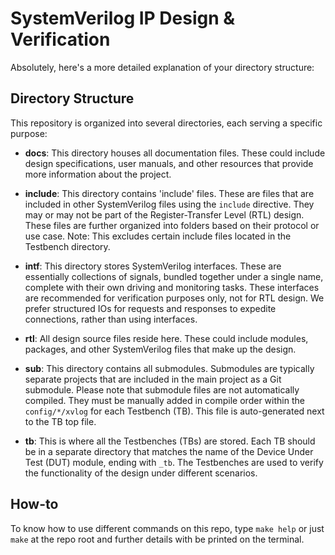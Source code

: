 # SystemVerilog IP Design & Verification
Absolutely, here's a more detailed explanation of your directory structure:

## Directory Structure
This repository is organized into several directories, each serving a specific purpose:

- **docs**: This directory houses all documentation files. These could include design specifications, user manuals, and other resources that provide more information about the project.

- **include**: This directory contains 'include' files. These are files that are included in other SystemVerilog files using the `include` directive. They may or may not be part of the Register-Transfer Level (RTL) design. These files are further organized into folders based on their protocol or use case. Note: This excludes certain include files located in the Testbench directory.

- **intf**: This directory stores SystemVerilog interfaces. These are essentially collections of signals, bundled together under a single name, complete with their own driving and monitoring tasks. These interfaces are recommended for verification purposes only, not for RTL design. We prefer structured IOs for requests and responses to expedite connections, rather than using interfaces.

- **rtl**: All design source files reside here. These could include modules, packages, and other SystemVerilog files that make up the design.

- **sub**: This directory contains all submodules. Submodules are typically separate projects that are included in the main project as a Git submodule. Please note that submodule files are not automatically compiled. They must be manually added in compile order within the `config/*/xvlog` for each Testbench (TB). This file is auto-generated next to the TB top file.

- **tb**: This is where all the Testbenches (TBs) are stored. Each TB should be in a separate directory that matches the name of the Device Under Test (DUT) module, ending with `_tb`. The Testbenches are used to verify the functionality of the design under different scenarios.

## How-to
To know how to use different commands on this repo, type `make help` or just `make` at the repo root and further details with be printed on the terminal.
